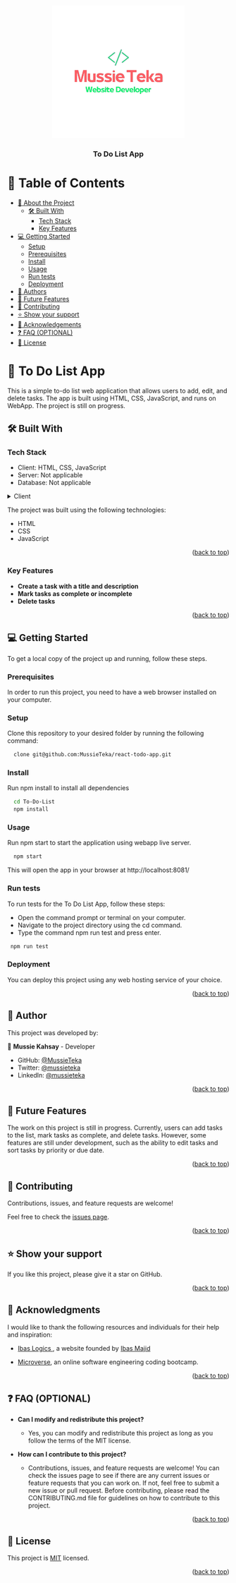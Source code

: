 <a name="readme-top"></a>

<div align="center">
  <img src="mussie.png" alt="logo" width="300px"  height="300px" />
  <br/>
  <h3><b>To Do List App</b></h3>
</div>

# 📗 Table of Contents

- [📖 About the Project](#about-project)
  - [🛠 Built With](#built-with)
    - [Tech Stack](#tech-stack)
    - [Key Features](#key-features)
- [💻 Getting Started](#getting-started)
  - [Setup](#setup)
  - [Prerequisites](#prerequisites)
  - [Install](#install)
  - [Usage](#usage)
  - [Run tests](#run-tests)
  - [Deployment](#triangular_flag_on_post-deployment)
- [👥 Authors](#authors)
- [🔭 Future Features](#future-features)
- [🤝 Contributing](#contributing)
- [⭐️ Show your support](#support)
- [🙏 Acknowledgements](#acknowledgements)
- [❓ FAQ (OPTIONAL)](#faq)
- [📝 License](#license)

<!-- PROJECT DESCRIPTION -->

# 📖 To Do List App <a name="about-project"></a>

This is a simple to-do list web application that allows users to add, edit, and delete tasks. The app is built using HTML, CSS, JavaScript, and runs on WebApp. The project is still on progress.

## 🛠 Built With <a name="built-with"></a>

### Tech Stack <a name="tech-stack"></a>

- Client: HTML, CSS, JavaScript
- Server: Not applicable
- Database: Not applicable

<details>
  <summary>Client</summary>
  <ul>
    <li><a href="https://www.w3.org/html/">HTML</a></li>
    <li><a ref="https://www.w3.org/Style/CSS/">CSS</a></li>
    <li><a href="https://developer.mozilla.org/en-US/docs/Web/JavaScript">JS</a></li>
 
  </ul>
</details>

The project was built using the following technologies:

- HTML
- CSS
- JavaScript

<p align="right">(<a href="#readme-top">back to top</a>)</p>

### Key Features <a name="key-features"></a>

- **Create a task with a title and description**
- **Mark tasks as complete or incomplete**
- **Delete tasks**

<p align="right">(<a href="#readme-top">back to top</a>)</p>

## 💻 Getting Started <a name="getting-started"></a>

To get a local copy of the project up and running, follow these steps.

### Prerequisites

In order to run this project, you need to have a web browser installed on your computer.

### Setup

Clone this repository to your desired folder by running the following command:

```sh
  clone git@github.com:MussieTeka/react-todo-app.git
```

### Install

Run npm install to install all dependencies

```sh
  cd To-Do-List
  npm install

```

### Usage

Run npm start to start the application using webapp live server.

```sh
  npm start

```

This will open the app in your browser at http://localhost:8081/

### Run tests

To run tests for the To Do List App, follow these steps:

- Open the command prompt or terminal on your computer.
- Navigate to the project directory using the cd command.
- Type the command npm run test and press enter.

```sh
 npm run test
```

### Deployment

You can deploy this project using any web hosting service of your choice.

<p align="right">(<a href="#readme-top">back to top</a>)</p>

<!-- AUTHORS -->

## 👥 Author <a name="authors"></a>

This project was developed by:

👤 **Mussie Kahsay** - Developer

- GitHub: [@MussieTeka](https://github.com/MussieTeka)
- Twitter: [@mussieteka](https://twitter.com/mussieteka)
- LinkedIn: [@mussieteka](https://linkedin.com/in/mussieteka)

<p align="right">(<a href="#readme-top">back to top</a>)</p>

## 🔭 Future Features <a name="future-features"></a>

The work on this project is still in progress. Currently, users can add tasks to the list, mark tasks as complete, and delete tasks. However, some features are still under development, such as the ability to edit tasks and sort tasks by priority or due date.

<p align="right">(<a href="#readme-top">back to top</a>)</p>

## 🤝 Contributing <a name="contributing"></a>

Contributions, issues, and feature requests are welcome!

Feel free to check the [issues page](../../issues/).

<p align="right">(<a href="#readme-top">back to top</a>)</p>

## ⭐️ Show your support <a name="support"></a>

If you like this project, please give it a star on GitHub.

<p align="right">(<a href="#readme-top">back to top</a>)</p>

## 🙏 Acknowledgments <a name="acknowledgements"></a>

I would like to thank the following resources and individuals for their help and inspiration:

- <a  href ="https://ibaslogic.com/">Ibas Logics </a>, a website founded by <a href="https://www.linkedin.com/in/ibaslogic/">Ibas Majid</a>

- <a href="https://www.microverse.org/">Microverse</a>, an online software engineering coding bootcamp.

<p align="right">(<a href="#readme-top">back to top</a>)</p>

## ❓ FAQ (OPTIONAL) <a name="faq"></a>

- **Can I modify and redistribute this project?**

  - Yes, you can modify and redistribute this project as long as you follow the terms of the MIT license.

- **How can I contribute to this project?**

  - Contributions, issues, and feature requests are welcome! You can check the issues page to see if there are any current issues or feature requests that you can work on. If not, feel free to submit a new issue or pull request. Before contributing, please read the CONTRIBUTING.md file for guidelines on how to contribute to this project.

<p align="right">(<a href="#readme-top">back to top</a>)</p>

<!-- LICENSE -->

## 📝 License <a name="license"></a>

This project is [MIT](./LICENSE) licensed.

<p align="right">(<a href="#readme-top">back to top</a>)</p>
